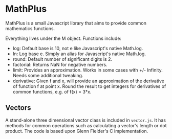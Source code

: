 # MathPlus

MathPlus is a small Javascript library that aims to provide common mathematics functions.

Everything lives under the M object. Functions include:

- log: Default base is 10, not e like Javascript's native Math.log.
- ln: Log base e. Simply an alias for Javascript's native Math.log.
- round: Default number of significant digits is 2.
- factorial: Returns NaN for negative numbers.
- limit: Provides an approximation. Works in some cases with +/- Infinity. Needs some additional tweaking.
- derivative: Given f and x, will provide an approximation of the derivative of function f at point x. Round the result to get integers for derivatives of common functions, e.g. of f(x) = 3*x.

## Vectors

A stand-alone three dimensional vector class is included in `vector.js`. It has methods for common operations such as calculating a vector's length or dot product. The code is based upon Glenn Fielder's C implementation.
